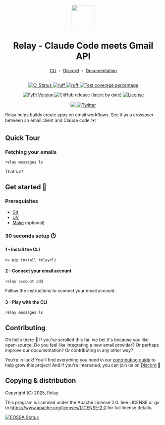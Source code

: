 <p align="center">
  <a href="https://relaycli.com"><img src="https://zugjkckdxhiamdlkxfmv.supabase.co/storage/v1/object/public/assets//logo_light.svg" width="75" height="75"></a>
</p>
<h1 align="center">
 Relay - Claude Code meets Gmail API
</h1>
<p align="center">
  <a href="https://github.com/relaycli/relay">CLI</a> ・
  <a href="https://discord.gg/T4zbT7RcVy">Discord</a> ・
  <a href="https://docs.relaycli.com">Documentation</a>
</p>
<h2 align="center"></h2>

<p align="center">
  <a href="https://github.com/relaycli/relay/actions?query=workflow%3Aengine">
    <img alt="CI Status" src="https://img.shields.io/github/actions/workflow/status/relaycli/relay/engine.yml?branch=main&label=CI&logo=github&style=flat-square">
  </a>
  <a href="https://github.com/astral-sh/ruff">
    <img src="https://img.shields.io/badge/Linter-Ruff-FCC21B?style=flat-square&logo=ruff&logoColor=white" alt="ruff">
  </a>
  <a href="https://github.com/astral-sh/ty">
    <img src="https://img.shields.io/badge/Typecheck-Ty-261230?style=flat-square&logo=astral&logoColor=white" alt="ruff">
  </a>
  <a href="https://codecov.io/gh/relaycli/relay">
    <img src="https://img.shields.io/codecov/c/github/relaycli/relay.svg?logo=codecov&style=flat-square&token=48QKJKDCYP" alt="Test coverage percentage">
  </a>
</p>
<p align="center">
  <a href="https://pypi.org/project/relaycli/">
    <img src="https://img.shields.io/pypi/v/relaycli.svg?logo=PyPI&logoColor=fff&style=flat-square&label=PyPI" alt="PyPi Version">
  </a>
  <img alt="GitHub release (latest by date)" src="https://img.shields.io/github/v/release/relaycli/relay?label=Release&logo=github">
  <a href="https://github.com/relaycli/relay/blob/main/LICENSE">
    <img src="https://img.shields.io/github/license/relaycli/relay.svg?label=License&logoColor=fff&style=flat-square" alt="License">
  </a>
</p>
<p align="center">
  <a href="https://discord.gg/T4zbT7RcVy">
    <img src="https://img.shields.io/badge/Discord-Community-5865F2?style=flat-square&logo=discord&logoColor=white" />
  </a>
  <a href="https://twitter.com/relaycli">
    <img src="https://img.shields.io/badge/-@relaycli-1D9BF0?style=flat-square&logo=twitter&logoColor=white" alt="Twitter">
  </a>
</p>

Relay helps builds create apps on email workflows. See it as a crossover between an email client and Claude code ✉️


## Quick Tour

### Fetching your emails

```shell
relay messages ls
```
That's it!


## Get started 🚀

### Prerequisites

- [Git](https://git-scm.com/book/en/v2/Getting-Started-Installing-Git)
- [UV](https://docs.astral.sh/uv/getting-started/installation/)
- [Make](https://www.gnu.org/software/make/) (optional)

### 30 seconds setup ⏱️

#### 1 - Install the CLI
```shell
uv pip install relaycli
```
#### 2 - Connect your email account
```shell
relay account add
```
Follow the instructions to connect your email account.

#### 3 - Play with the CLI

```shell
relay messages ls
```

## Contributing

Oh hello there 👋 If you've scrolled this far, we bet it's because you like open-source. Do you feel like integrating a new email provider? Or perhaps improve our documentation? Or contributing in any other way?

You're in luck! You'll find everything you need in our [contributing guide](CONTRIBUTING.md) to help grow this project! And if you're interested, you can join us on [Discord](https://discord.gg/T4zbT7RcVy) 🤗


## Copying & distribution

Copyright (C) 2025, Relay.

This program is licensed under the Apache License 2.0.
See LICENSE or go to <https://www.apache.org/licenses/LICENSE-2.0> for full license details.

[![FOSSA Status](https://app.fossa.com/api/projects/git%2Bgithub.com%2Frelaycli%2Frelay.svg?type=large&issueType=license)](https://app.fossa.com/projects/git%2Bgithub.com%2Frelaycli%2Frelay?ref=badge_large&issueType=license)
